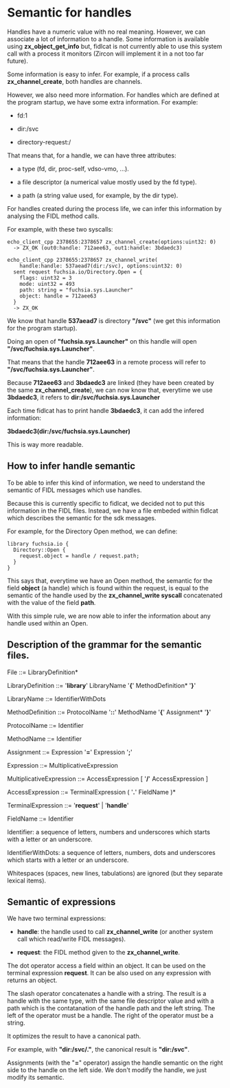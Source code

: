 # Semantic for handles

Handles have a numeric value with no real meaning. However, we can associate a lot of information
to a handle. Some information is available using **zx\_object\_get\_info** but, fidlcat is not
currently able to use this system call with a process it monitors (Zircon will implement it in a
not too far future).

Some information is easy to infer. For example, if a process calls **zx\_channel\_create**, both
handles are channels.

However, we also need more information. For handles which are defined at the program startup, we
have some extra information. For example:

- fd:1

- dir:/svc

- directory-request:/

That means that, for a handle, we can have three attributes:

- a type (fd, dir, proc-self, vdso-vmo, ...).

- a file descriptor (a numerical value mostly used by the fd type).

- a path (a string value used, for example, by the dir type).

For handles created during the process life, we can infer this information by analysing the FIDL
method calls.

For example, with these two syscalls:

    echo_client_cpp 2378655:2378657 zx_channel_create(options:uint32: 0)
      -> ZX_OK (out0:handle: 712aee63, out1:handle: 3bdaedc3)

    echo_client_cpp 2378655:2378657 zx_channel_write(
        handle:handle: 537aead7(dir:/svc), options:uint32: 0)
      sent request fuchsia.io/Directory.Open = {
        flags: uint32 = 3
        mode: uint32 = 493
        path: string = "fuchsia.sys.Launcher"
        object: handle = 712aee63
      }
      -> ZX_OK

We know that handle **537aead7** is directory **"/svc"** (we get this information for the program
startup).

Doing an open of **"fuchsia.sys.Launcher"** on this handle will open
**"/svc/fuchsia.sys.Launcher"**.

That means that the handle **712aee63** in a remote process will refer to
**"/svc/fuchsia.sys.Launcher"**.

Because **712aee63** and **3bdaedc3** are linked (they have been created by the same
**zx\_channel\_create**), we can now know that, everytime we use **3bdaedc3**, it refers to
**dir:/svc/fuchsia.sys.Launcher**

Each time fidlcat has to print handle **3bdaedc3**, it can add the infered information:

**3bdaedc3(dir:/svc/fuchsia.sys.Launcher)**

This is way more readable.

## How to infer handle semantic

To be able to infer this kind of information, we need to understand the semantic of FIDL messages
which use handles.

Because this is currently specific to fidlcat, we decided not to put this information in the FIDL
files. Instead, we have a file embeded within fidlcat which describes the semantic for the sdk
messages.

For example, for the Directory Open method, we can define:

    library fuchsia.io {
      Directory::Open {
        request.object = handle / request.path;
      }
    }

This says that, everytime we have an Open method, the semantic for the field **object** (a handle)
which is found within the request, is equal to the semantic of the handle used by the
**zx\_channel\_write syscall** concatenated with the value of the field **path**.

With this simple rule, we are now able to infer the information about any handle used within an
Open.

## Description of the grammar for the semantic files.

File ::= LibraryDefinition\*

LibraryDefinition ::= '__library__' LibraryName '__{__' MethodDefinition\* '__}__'

LibraryName ::= IdentifierWithDots

MethodDefinition ::= ProtocolName '__::__' MethodName '__{__' Assignment\* '__}__'

ProtocolName ::= Identifier

MethodName ::= Identifier

Assignment ::= Expression '__=__' Expression '__;__'

Expression ::= MultiplicativeExpression

MultiplicativeExpression ::= AccessExpression [ '__/__' AccessExpression ]

AccessExpression ::= TerminalExpression ( '__.__' FieldName )\*

TerminalExpression ::= '__request__' | '__handle__'

FieldName ::= Identifier

Identifier: a sequence of letters, numbers and underscores which starts with a letter or an
underscore.

IdentifierWithDots: a sequence of letters, numbers, dots and underscores which starts with a letter
or an underscore.

Whitespaces (spaces, new lines, tabulations) are ignored (but they separate lexical items).

## Semantic of expressions

We have two terminal expressions:

- **handle**: the handle used to call **zx\_channel\_write** (or another system call which read/write FIDL
messages).

- **request**: the FIDL method given to the **zx\_channel\_write**.

The dot operator access a field within an object. It can be used on the terminal expression
**request**. It can be also used on any expression with returns an object.

The slash operator concatenates a handle with a string. The result is a handle with the same type,
with the same file descriptor value and with a path which is the contatanation of the handle path
and the left string. The left of the operator must be a handle. The right of the operator must be
a string.

It optimizes the result to have a canonical path.

For example, with **"dir:/svc/."**, the canonical result is **"dir:/svc"**.

Assignments (with the "**=**" operator) assign the handle semantic on the right side to the handle
on the left side. We don't modify the handle, we just modify its semantic.
